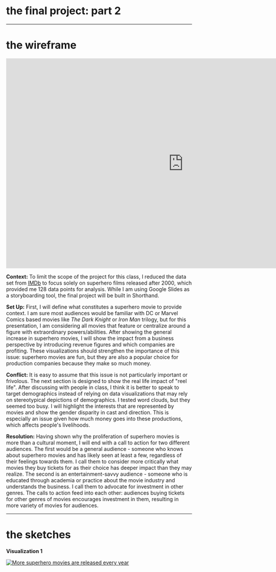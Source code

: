 # the final project: part 2
---
# the wireframe

<iframe src="https://docs.google.com/presentation/d/e/2PACX-1vTmTLQn39XloouyRQ80V6ELRsPIZ7Noy4deP_ktt7p4H4abKLd5ZMWeg1jINCRaWw3q_TAYQq6NGKsN/embed?start=false&loop=true&delayms=3000" frameborder="0" width="960" height="569" allowfullscreen="true" mozallowfullscreen="true" webkitallowfullscreen="true"></iframe>


__Context:__ To limit the scope of the project for this class, I reduced the data set from [IMDb](https://www.imdb.com/) to focus solely on superhero films released after 2000, which provided me 128 data points for analysis. While I am using Google Slides as a storyboarding tool, the final project will be built in Shorthand.

__Set Up:__ First, I will define what constitutes a superhero movie to provide context. I am sure most audiences would be familiar with DC or Marvel Comics based movies like _The Dark Knight_ or _Iron Man_ trilogy, but for this presentation, I am considering all movies that feature or centralize around a figure with extraordinary powers/abilities. After showing the general increase in superhero movies, I will show the impact from a business perspective by introducing revenue figures and which companies are profiting. These visualizations should strengthen the importance of this issue: superhero movies are fun, but they are also a popular choice for production companies because they make so much money. 

__Conflict:__ It is easy to assume that this issue is not particularly important or frivolous. The next section is designed to show the real life impact of "reel life". After discussing with people in class, I think it is better to speak to target demographics instead of relying on data visualizations that may rely on stereotypical depictions of demographics. I tested word clouds, but they seemed too busy. I will highlight the interests that are represented by movies and show the gender disparity in cast and direction. This is especially an issue given how much money goes into these productions, which affects people's livelihoods. 

__Resolution:__ Having shown why the proliferation of superhero movies is more than a cultural moment, I will end with a call to action for two different audiences. The first would be a general audience - someone who knows about superhero movies and has likely seen at least a few, regardless of their feelings towards them. I call them to consider more critically what movies they buy tickets for as their choice has deeper impact than they may realize. The second is an entertainment-savvy audience - someone who is educated through academia or practice about the movie industry and understands the business. I call them to advocate for investment in other genres. The calls to action feed into each other: audiences buying tickets for other genres of movies encourages investment in them, resulting in more variety of movies for audiences.

---
# the sketches

__Visualization 1__
<div class='tableauPlaceholder' id='viz1677193809114' style='position: relative'><noscript><a href='#'><img alt='More superhero movies are released every year ' src='https:&#47;&#47;public.tableau.com&#47;static&#47;images&#47;Fi&#47;FinalProjectTheSuperheroInvasion&#47;Sheet1&#47;1_rss.png' style='border: none' /></a></noscript>
<object class='tableauViz'  style='display:none;'><param name='host_url' value='https%3A%2F%2Fpublic.tableau.com%2F' /> <param name='embed_code_version' value='3' /> <param name='site_root' value='' /><param name='name' value='FinalProjectTheSuperheroInvasion&#47;Sheet1' /><param name='tabs' value='no' /><param name='toolbar' value='yes' /><param name='static_image' value='https:&#47;&#47;public.tableau.com&#47;static&#47;images&#47;Fi&#47;FinalProjectTheSuperheroInvasion&#47;Sheet1&#47;1.png' /> <param name='animate_transition' value='yes' /><param name='display_static_image' value='yes' /><param name='display_spinner' value='yes' /><param name='display_overlay' value='yes' /><param name='display_count' value='yes' /><param name='language' value='en-US' /><param name='filter' value='publish=yes' /></object>
</div>                

<script type='text/javascript'>                    
  var divElement = document.getElementById('viz1677193809114');
  var vizElement = divElement.getElementsByTagName('object')[0];                    
  vizElement.style.width='90%';
  vizElement.style.height=(divElement.offsetWidth*0.75)+'px';
  var scriptElement = document.createElement('script');                    
  scriptElement.src = 'https://public.tableau.com/javascripts/api/viz_v1.js';        
  vizElement.parentNode.insertBefore(scriptElement, vizElement);                
</script>
